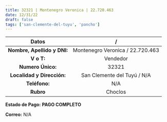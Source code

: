 ```yaml
---
title: 32321 | Montenegro Veronica | 22.720.463
date: 12/31/22
draft: false
tags: ['san-clemente-del-tuyu', 'pancho']
---
```


|          **Datos**          |                 /                |
|:---------------------------:|:--------------------------------:|
| **Nombre, Apellido y DNI:** | Montenegro Veronica / 22.720.463 |
|          **V o T:**         |             Vendedor             |
|      **Numero Único:**      |               32321              |
|  **Localidad y Dirección:** |    San Clemente del Tuyú / N/A   |
|        **Teléfono:**        |                N/A               |
|          **Rubro**          |              Choclos             |

**Estado de Pago:** **PAGO COMPLETO**

**Correo:** N/A
